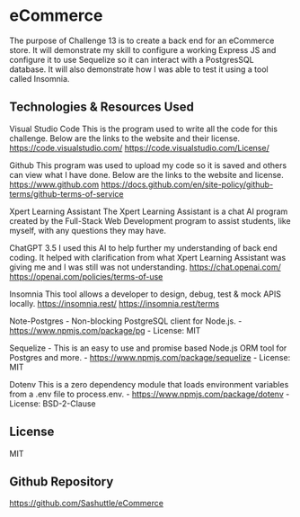 # eCommerce
The purpose of Challenge 13 is to create a back end for an eCommerce store. It will demonstrate my skill to configure a working Express JS and configure it to use Sequelize so it can interact with a PostgresSQL database.  It will also demonstrate how I was able to test it using a tool called Insomnia. 

## Technologies & Resources Used
Visual Studio Code 
    This is the program used to write all the code for this challenge. Below are the links to the website and their license. 
    https://code.visualstudio.com/ 
    https://code.visualstudio.com/License/

Github 
    This program was used to upload my code so it is saved and others can view what I have done. Below are the links to the website and license. 
    https://www.github.com 
    https://docs.github.com/en/site-policy/github-terms/github-terms-of-service

Xpert Learning Assistant 
    The Xpert Learning Assistant is a chat AI program created by the Full-Stack Web Development program to assist students, like myself, with any questions they may have.

ChatGPT 3.5 
    I used this AI to help further my understanding of back end coding. It helped with clarification from what Xpert Learning Assistant was giving me and I was still was not understanding. 
    https://chat.openai.com/ 
    https://openai.com/policies/terms-of-use

Insomnia
    This tool allows a developer to design, debug, test & mock APIS locally.
    https://insomnia.rest/
    https://insomnia.rest/terms

Note-Postgres - 
    Non-blocking PostgreSQL client for Node.js.
    - https://www.npmjs.com/package/pg
    - License: MIT

Sequelize  - 
    This is an easy to use and promise based Node.js ORM tool for Postgres and more.
    - https://www.npmjs.com/package/sequelize
    - License: MIT

Dotenv
    This is a zero dependency module that loads environment variables from a .env file to process.env.
    - https://www.npmjs.com/package/dotenv
    - License: BSD-2-Clause

## License
MIT

## Github Repository
https://github.com/Sashuttle/eCommerce